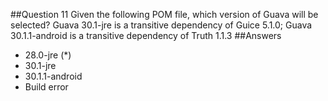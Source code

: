 ##Question 11
Given the following POM file, which version of Guava will be selected? Guava 30.1-jre is a transitive dependency of Guice 5.1.0; Guava 30.1.1-android is a transitive dependency of Truth 1.1.3
##Answers
* 28.0-jre (*)
* 30.1-jre
* 30.1.1-android
* Build error


